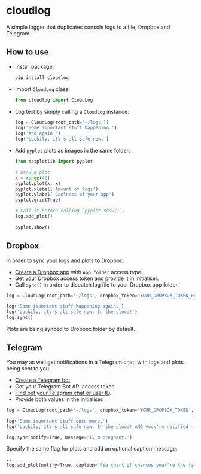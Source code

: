 # cloudlog
A simple logger that duplicates console logs to a file, Dropbox and Telegram.

## How to use

* Install package: 
  
	```python
	pip install cloudlog
	```

* Import `CloudLog` class:

	```python
	from cloudlog import CloudLog
	```

* Log text by simply calling a `CloudLog` instance:

	```python
	log = CloudLog(root_path='~/logs'))
	log('Some important stuff happening.')
	log('And again!')
	log('Luckily, it\'s all safe now.')
	```

* Add `pyplot` plots as images in the same folder:

	```python
	from matplotlib import pyplot

	# Draw a plot
	x = range(42)
	pyplot.plot(x, x)
	pyplot.xlabel('Amount of logs')
	pyplot.ylabel('Coolness of your app')
	pyplot.grid(True)

	# Call it before calling `pyplot.show()`.
	log.add_plot()

	pyplot.show()
	```

## Dropbox
In order to sync your logs and plots to Dropbox: 
* [Create a Dropbox app](https://www.dropbox.com/developers/apps/create) with `App folder` access type.
* Get your Dropbox access token and provide it in initialiser.
* Call `sync()` in order to dispatch log file to your Dropbox app folder.

```python
log = CloudLog(root_path='~/logs', dropbox_token='YOUR_DROPBOX_TOKEN_HERE')

log('Some important stuff happening again.')
log('Luckily, it\'s all safe now. In the cloud!')
log.sync()
```

Plots are being synced to Dropbox folder by default.

## Telegram
You may as well get notifications in a Telegram chat, with logs and plots being sent to you.
* [Create a Telegram bot](https://core.telegram.org/bots#creating-a-new-bot).
* Get your Telegram Bot API access token
* [Find out your Telegram chat or user ID](http://stackoverflow.com/a/32777943/300131).
* Provide both values in the initialiser.

```python
log = CloudLog(root_path='~/logs', dropbox_token='YOUR_DROPBOX_TOKEN', telegram_token='YOUR_TELEGRAM_TOKEN', telegram_chat_id='CHAT_ID')

log('Some important stuff once more.')
log('Luckily, it\'s all safe now. In the cloud! AND you\'re notified — how cool is that?')

log.sync(notify=True, message='I\'m pregnant.')
```

Specify the same flag for plots and add an optional caption message:

```python
...
log.add_plot(notify=True, caption='Pie chart of chances you\'re the father.')
```
